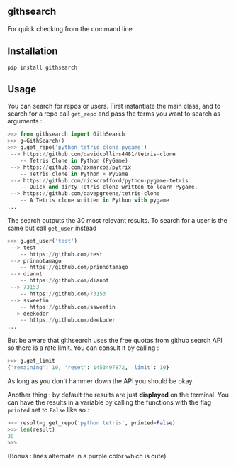 ## githsearch

For quick checking from the command line

## Installation
`pip install githsearch`


## Usage

You can search for repos or users.
First instantiate the main class,
and to search for a repo call `get_repo` and pass the terms you want to search as arguments :
```python
>>> from githsearch import GithSearch
>>> g=GithSearch()
>>> g.get_repo('python tetris clone pygame')
 --> https://github.com/davidcollins4481/tetris-clone
    -- Tetris Clone in Python (PyGame)
 --> https://github.com/zxmarcos/pytrix
    -- Tetris clone in Python + PyGame
 --> https://github.com/nickcrafford/python-pygame-tetris
    -- Quick and dirty Tetris clone written to learn Pygame.
 --> https://github.com/davepgreene/tetris-clone
    -- A Tetris clone written in Python with pygame
...
```

The search outputs the 30 most relevant results.
To  search for a user is the same but call `get_user` instead
```python
>>> g.get_user('test')
 --> test
    -- https://github.com/test
 --> prinnotamago
    -- https://github.com/prinnotamago
 --> diannt
    -- https://github.com/diannt
 --> 73153
    -- https://github.com/73153
 --> ssweetin
    -- https://github.com/ssweetin
 --> deekoder
    -- https://github.com/deekoder
...
```

But be aware that githsearch uses the free quotas from github search API so there is a rate limit. You can consult it by calling :
```python
>>> g.get_limit
{'remaining': 10, 'reset': 1453497872, 'limit': 10}
```
As long as you don't hammer down the API you should be okay.

Another thing : by default the results are just **displayed** on the terminal.
You can have the results in a variable by calling the functions with the flag `printed` set to `False` like so :
```python
>>> result=g.get_repo('python tetris', printed=False)
>>> len(result)
30
>>>
```

(Bonus : lines alternate in a purple color which is cute)
